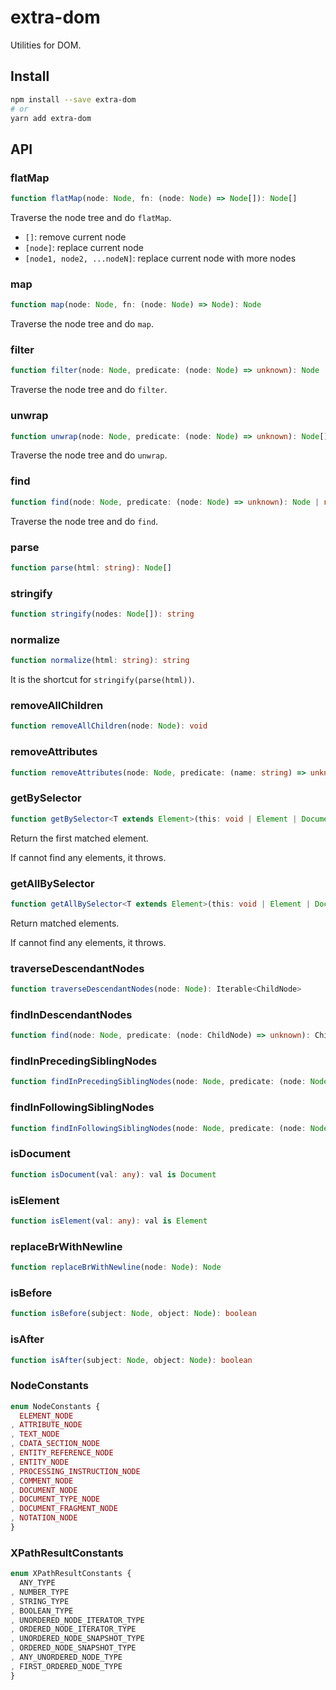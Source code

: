# extra-dom

Utilities for DOM.

## Install

```sh
npm install --save extra-dom
# or
yarn add extra-dom
```

## API

### flatMap

```ts
function flatMap(node: Node, fn: (node: Node) => Node[]): Node[]
```

Traverse the node tree and do `flatMap`.

- `[]`: remove current node
- `[node]`: replace current node
- `[node1, node2, ...nodeN]`: replace current node with more nodes

### map

```ts
function map(node: Node, fn: (node: Node) => Node): Node
```

Traverse the node tree and do `map`.

### filter

```ts
function filter(node: Node, predicate: (node: Node) => unknown): Node | null
```

Traverse the node tree and do `filter`.

### unwrap

```ts
function unwrap(node: Node, predicate: (node: Node) => unknown): Node[]
```

Traverse the node tree and do `unwrap`.

### find

```ts
function find(node: Node, predicate: (node: Node) => unknown): Node | null
```

Traverse the node tree and do `find`.

### parse

```ts
function parse(html: string): Node[]
```

### stringify

```ts
function stringify(nodes: Node[]): string
```

### normalize

```ts
function normalize(html: string): string
```

It is the shortcut for `stringify(parse(html))`.

### removeAllChildren

```ts
function removeAllChildren(node: Node): void
```

### removeAttributes

```ts
function removeAttributes(node: Node, predicate: (name: string) => unknown): void
```

### getBySelector

```ts
function getBySelector<T extends Element>(this: void | Element | Document, selectors: string): T
```

Return the first matched element.

If cannot find any elements, it throws.

### getAllBySelector

```ts
function getAllBySelector<T extends Element>(this: void | Element | Document, selectors: string): T[]
```

Return matched elements.

If cannot find any elements, it throws.

### traverseDescendantNodes

```ts
function traverseDescendantNodes(node: Node): Iterable<ChildNode>
```

### findInDescendantNodes

```ts
function find(node: Node, predicate: (node: ChildNode) => unknown): ChildNode | null
```

### findInPrecedingSiblingNodes

```ts
function findInPrecedingSiblingNodes(node: Node, predicate: (node: Node) => unknown): Node | null
```

### findInFollowingSiblingNodes

```ts
function findInFollowingSiblingNodes(node: Node, predicate: (node: Node) => unknown): Node | null
```

### isDocument

```ts
function isDocument(val: any): val is Document
```

### isElement

```ts
function isElement(val: any): val is Element
```

### replaceBrWithNewline

```ts
function replaceBrWithNewline(node: Node): Node
```

### isBefore

```ts
function isBefore(subject: Node, object: Node): boolean
```

### isAfter

```ts
function isAfter(subject: Node, object: Node): boolean
```

### NodeConstants

```ts
enum NodeConstants {
  ELEMENT_NODE
, ATTRIBUTE_NODE
, TEXT_NODE
, CDATA_SECTION_NODE
, ENTITY_REFERENCE_NODE
, ENTITY_NODE
, PROCESSING_INSTRUCTION_NODE
, COMMENT_NODE
, DOCUMENT_NODE
, DOCUMENT_TYPE_NODE
, DOCUMENT_FRAGMENT_NODE
, NOTATION_NODE
}
```

### XPathResultConstants

```ts
enum XPathResultConstants {
  ANY_TYPE
, NUMBER_TYPE
, STRING_TYPE
, BOOLEAN_TYPE
, UNORDERED_NODE_ITERATOR_TYPE
, ORDERED_NODE_ITERATOR_TYPE
, UNORDERED_NODE_SNAPSHOT_TYPE
, ORDERED_NODE_SNAPSHOT_TYPE
, ANY_UNORDERED_NODE_TYPE
, FIRST_ORDERED_NODE_TYPE
}
```
